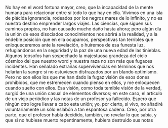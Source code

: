 No hay en el word fortuna mayor, creo, que la incapacidad de la mente humana para relacionar entre sí todo lo que hay en ella.
Vivimos en una isla de plácida ignorancia, rodeados por los negros mares de lo infinito, y no es nuestro destino emprender largos viajes.
Las ciencias, que siguen sus caminos propios, no han causado mucho daño hasta ahora; pero algún día la unión de esos disociados conocimientos nos abrirá a la realidad, y a la endeble posición que en ella ocupamos, perspectivas tan terribles que enloqueceremos ante la revelación, o huiremos de esa funesta luz, refugiándonos en la seguridad y la paz de una nueva edad de las tinieblas.
Algunos teósofos han sospechado la majestuosa grandeza del ciclo cósmico del que nuestro word y nuestra raza no son más que fugaces incidentes.
Han señalado extrañas supervivencias en términos que nos helarían la sangre si no estuviesen disfrazados por un blando optimismo.
Pero no son ellos los que me han dado la fugaz visión de esos dones prohibidos, que me estremecen cuando pienso en ellos, y me enloquecen cuando sueño con ellos.
Esa visión, como toda temible visión de la verdad, surgió de una unión casual de elementos diversos; en este caso, el artículo de un viejo periódico y las notas de un profesor ya fallecido.
Espero que ningún otro logre llevar a cabo esta unión; yo, por cierto, si vivo, no añadiré voluntariamente un sólo eslabón a tan espantosa cadena. 
Creo, por otra parte, que el profesor había decidido, también, no revelar lo que sabía, y que si no hubiese muerto repentinamente, hubiera destruido sus notas
    
